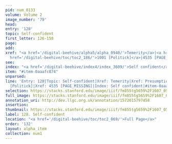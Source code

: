 ```yaml
---
pid: num_0133
volume: Volume 2
image_number: '79'
head: 
entry: '128'
topic: Self-confident
first_letter: 126-150
page: 
add: 
xref: "<a href='/digital-beehive/alpha5/alpha_0940/'>Temerity</a>|<a href='/digital-beehive/num1/num_0058/'>Presumption</a>|<a
  href='/digital-beehive/toc/toc2_186/'>1001 [Politick]</a>|4535 [PAGE_MISSING]"
see: 
index: "<a href='/digital-beehive/index4/index_3609/'>Self confident</a>"
item: "#item-0aaafc874"
unparsed: 
line: 'Entry: 128|Topic: Self-confident|Xref: Temerity|Xref: Presumption|Xref: 1001
  [Politick]|Xref: 4535 [PAGE_MISSING]|Index: Self confident|#item-0aaafc874'
selection: https://stacks.stanford.edu/image/iiif/fm855tg5659%2F1607_0546/285,3570,3058,496/full/0/default.jpg
full_image: https://stacks.stanford.edu/image/iiif/fm855tg5659%2F1607_0546/full/full/0/default.jpg
annotation_uri: http://dev.llgc.org.uk/annotation/1572015797458
insertion: 
thumbnail: https://stacks.stanford.edu/image/iiif/fm855tg5659%2F1607_0546/285,3570,600,180/250,/0/default.jpg
label: 128. Self-confident
location: "<a href='/digital-beehive/toc/toc2_069/'>Full Page</a>"
order: '132'
layout: alpha_item
collection: num1
---
```

